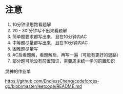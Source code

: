 # 注意
1. 10分钟没思路看题解
2. 20 - 30 分钟写不出来看题解
3. 简单题要求都写出来，且在10分钟内AC
4. 中等题尽量都写出来，且在30分钟内AC
5. 困难题尽量写
6. AC后看题解，看题解后，再写一遍（可能有更好的思路）
7. 部分题可能没有前置知识，需要周末统一学习前置知识

灵神的作业单

https://github.com/EndlessCheng/codeforces-go/blob/master/leetcode/README.md
